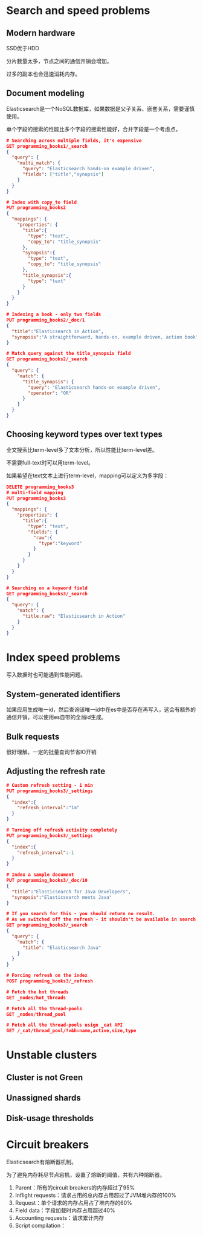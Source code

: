 # Search and speed problems

## Modern hardware

SSD优于HDD

分片数量太多，节点之间的通信开销会增加。

过多的副本也会迅速消耗内存。

## Document modeling

Elasticsearch是一个NoSQL数据库，如果数据是父子关系、嵌套关系，需要谨慎使用。

单个字段的搜索的性能比多个字段的搜索性能好，合并字段是一个考虑点。

```json
# Searching across multiple fields, it's expensive
GET programming_books1/_search
{
  "query": {
    "multi_match": {
      "query": "Elasticsearch hands-on example driven",
      "fields": ["title","synopsis"]
    }
  }
}

# Index with copy_to field
PUT programming_books2
{
  "mappings": {
    "properties": {
      "title":{
        "type": "text",
        "copy_to": "title_synopsis"
      },
      "synopsis":{
        "type": "text",
        "copy_to": "title_synopsis"
      },
      "title_synopsis":{
        "type": "text"
      }
    }
  }
}

# Indexing a book - only two fields
PUT programming_books2/_doc/1
{
  "title":"Elasticsearch in Action",
  "synopsis":"A straightforward, hands-on, example driven, action book"
}

# Match query against the title_synopsis field
GET programming_books2/_search
{
  "query": {
    "match": {
      "title_synopsis": {
        "query": "Elasticsearch hands-on example driven",
        "operator": "OR"
      }
    }
  }
}
```

## Choosing keyword types over text types

全文搜索比term-level多了文本分析，所以性能比term-level差。

不需要full-text时可以用term-level。

如果希望在text文本上进行term-level，mapping可以定义为多字段：

```json
DELETE programming_books3
# multi-field mapping
PUT programming_books3
{
  "mappings": {
    "properties": {
      "title":{
        "type": "text",
        "fields": {
          "raw":{
            "type":"keyword"
          }
        }
      }
    }
  }
}

# Searching on a keyword field
GET programming_books3/_search
{
  "query": {
    "match": {
      "title.raw": "Elasticsearch in Action"
    }
  }
}
```

# Index speed problems

写入数据时也可能遇到性能问题。

## System-generated identifiers

如果应用生成唯一id，然后查询该唯一id中在es中是否存在再写入，这会有额外的通信开销，可以使用es自带的全局id生成。

## Bulk requests

很好理解，一定的批量查询节省IO开销

## Adjusting the refresh rate

```json
# Custom refresh setting - 1 min
PUT programming_books3/_settings
{
  "index":{
    "refresh_interval":"1m"
  }
}

# Turning off refresh activity completely
PUT programming_books3/_settings
{
  "index":{
    "refresh_interval":-1
  }
}

# Index a sample document
PUT programming_books3/_doc/10
{
  "title":"Elasticsearch for Java Developers",
  "synopsis":"Elasticsearch meets Java"
}

# If you search for this - you should return no result.
# As we switched off the refresh - it shouldn't be available in search
GET programming_books3/_search
{
  "query": {
    "match": {
      "title": "Elasticsearch Java"
    }
  }
}

# Forcing refresh on the index
POST programming_books3/_refresh

# Fetch the hot threads
GET _nodes/hot_threads

# Fetch all the thread-pools 
GET _nodes/thread_pool

# Fetch all the thread-pools usign _cat API
GET /_cat/thread_pool/?v&h=name,active,size,type
```

# Unstable clusters

## Cluster is not Green

## Unassigned shards

## Disk-usage thresholds

# Circuit breakers

Elasticsearch有熔断器机制。

为了避免内存耗尽节点宕机，设置了熔断的阈值，共有六种熔断器。

1. Parent：所有的circuit breakers的内存超过了95%
2. Inflight requests：请求占用的总内存占用超过了JVM堆内存的100%
3. Request：单个请求的内存占用占了堆内存的60%
4. Field data：字段加载时内存占用超过40%
5. Accounting requests：请求累计内存
6. Script compilation：

